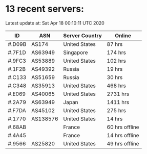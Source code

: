 # 13 recent servers:

Latest update at: Sat Apr 18 00:10:11 UTC 2020

| ID | ASN | Server Country | Online |
| -- | --- | -------------- | ------ |
| #.D09B | AS174 | United States | 87 hrs |
| #.7F1D | AS63949 | Singapore | 174 hrs |
| #.9FC3 | AS53889 | United States | 102 hrs |
| #.1F2B | AS49392 | Russia | 19 hrs |
| #.C133 | AS51659 | Russia | 30 hrs |
| #.C348 | AS35913 | United States | 468 hrs |
| #.E069 | AS40065 | United States | 2731 hrs |
| #.2A79 | AS63949 | Japan | 1411 hrs |
| #.F7DA | AS45102 | United States | 275 hrs |
| #.1770 | AS138576 | United States | 14 hrs |
| #.68AB |  | France | 60 hrs offline |
| #.4A45 |  | France | 14 hrs offline |
| #.9566 | AS25820 | United States | 49 hrs offline |

